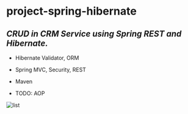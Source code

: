 # **project-spring-hibernate**

## _CRUD in CRM Service using Spring REST and Hibernate._

* Hibernate Validator, ORM

* Spring MVC, Security, REST

* Maven

* TODO: AOP

![list](https://user-images.githubusercontent.com/42994172/45378433-b1d9e280-b5fd-11e8-9126-1017b00de270.png)
